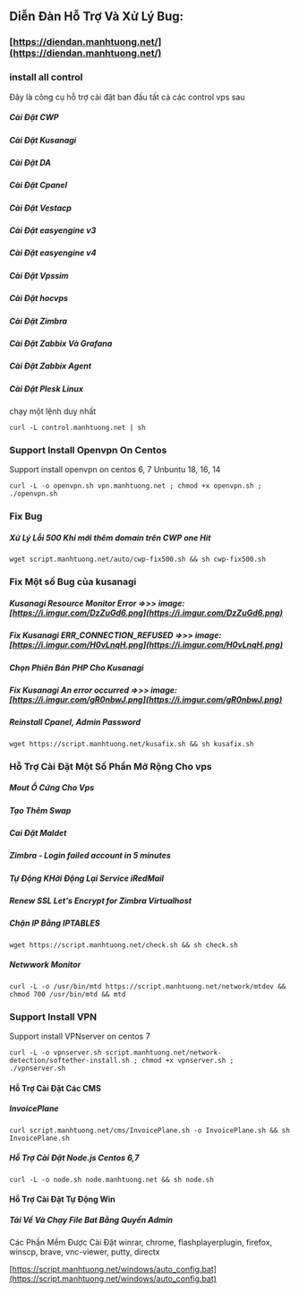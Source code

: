 ## Diễn Đàn Hỗ Trợ Và Xử Lý Bug: 
### [https://diendan.manhtuong.net/](https://diendan.manhtuong.net/)


###  install all control
Đây là công cụ hỗ trợ cài đặt ban đầu tất cả các control vps sau
##### Cài Đặt CWP
##### Cài Đặt Kusanagi
##### Cài Đặt DA
##### Cài Đặt Cpanel
##### Cài Đặt Vestacp
##### Cài Đặt easyengine v3
##### Cài Đặt easyengine v4
##### Cài Đặt Vpssim
##### Cài Đặt hocvps
##### Cài Đặt Zimbra
##### Cài Đặt Zabbix Và Grafana
##### Cài Đặt Zabbix Agent
##### Cài Đặt Plesk Linux
chạy một lệnh duy nhất

```
curl -L control.manhtuong.net | sh
```

### Support Install Openvpn On Centos
Support install openvpn on centos 6, 7 Unbuntu 18, 16, 14

```
curl -L -o openvpn.sh vpn.manhtuong.net ; chmod +x openvpn.sh ; ./openvpn.sh
```

### Fix Bug
##### Xử Lý Lỗi 500 Khi mới thêm domain trên CWP one Hit
```
wget script.manhtuong.net/auto/cwp-fix500.sh && sh cwp-fix500.sh
```

### Fix Một số Bug của kusanagi
##### Kusanagi Resource Monitor Error  =>>> image: [https://i.imgur.com/DzZuGd6.png](https://i.imgur.com/DzZuGd6.png)
##### Fix Kusanagi ERR_CONNECTION_REFUSED   =>>> image: [https://i.imgur.com/H0vLnqH.png](https://i.imgur.com/H0vLnqH.png)
##### Chọn Phiên Bản PHP Cho Kusanagi
##### Fix Kusanagi An error occurred   =>>> image: [https://i.imgur.com/gR0nbwJ.png](https://i.imgur.com/gR0nbwJ.png)
##### Reinstall Cpanel, Admin Password

``` 
wget https://script.manhtuong.net/kusafix.sh && sh kusafix.sh
```

### Hỗ Trợ Cài Đặt Một Số Phần Mở Rộng Cho vps

##### Mout Ổ Cứng Cho Vps
##### Tạo Thêm Swap
##### Cai Đặt Maldet
##### Zimbra - Login failed account in 5 minutes
##### Tự Động KHởi Động Lại Service iRedMail
##### Renew SSL Let's Encrypt for Zimbra Virtualhost
##### Chặn IP Bằng IPTABLES


```
wget https://script.manhtuong.net/check.sh && sh check.sh
```
##### Netwwork Monitor 
```
curl -L -o /usr/bin/mtd https://script.manhtuong.net/network/mtdev && chmod 700 /usr/bin/mtd && mtd
```


### Support Install VPN
Support install VPNserver on centos 7

```
curl -L -o vpnserver.sh script.manhtuong.net/network-detection/softether-install.sh ; chmod +x vpnserver.sh ; ./vpnserver.sh
```

#### Hỗ Trợ Cài Đặt Các CMS
##### InvoicePlane 
```
curl script.manhtuong.net/cms/InvoicePlane.sh -o InvoicePlane.sh && sh InvoicePlane.sh
```

##### Hỗ Trợ Cài Đặt Node.js Centos 6,7

```
curl -L -o node.sh node.manhtuong.net && sh node.sh
```



#### Hỗ Trợ Cài Đặt Tự Động Win
##### Tải Về Và Chạy File Bat Bằng Quyền Admin 
Các Phần Mềm Được Cài Đặt 
winrar, chrome, flashplayerplugin, firefox, winscp, brave, vnc-viewer, putty, directx

[https://script.manhtuong.net/windows/auto_config.bat](https://script.manhtuong.net/windows/auto_config.bat)

